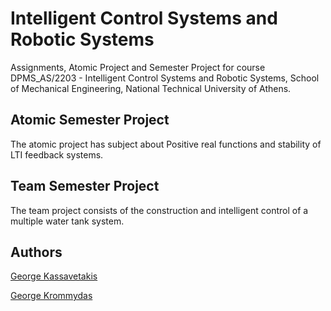 # Intelligent Control Systems and Robotic Systems

Assignments, Atomic Project and Semester Project for course DPMS_AS/2203 - Intelligent Control Systems and Robotic Systems, School of Mechanical Engineering, National Technical University of Athens.

## Atomic Semester Project

The atomic project has subject about Positive real functions and stability of LTI feedback systems.

## Team Semester Project

The team project consists of the construction and intelligent control of a multiple water tank system.

## Authors

[George Kassavetakis](https://github.com/Gkassavetakis)

[George Krommydas](https://github.com/GeoKrom)
